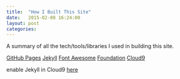 ```yaml
---
title:  "How I Built This Site"
date:   2015-02-08 16:24:00
layout: post
categories:
---
```


A summary of all the tech/tools/libraries I used in building this site.

[GitHub Pages](https://pages.github.com/)
[Jekyll](http://jekyllrb.com/)
[Font Awesome](https://fortawesome.github.io/Font-Awesome/)
[Foundation](http://foundation.zurb.com/)
[Cloud9](https://c9.io/)

enable Jekyll in Cloud9 [here](https://docs.c9.io/frameworks_jekyll.html)